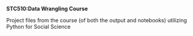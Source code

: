 **STC510:Data Wrangling Course** 

Project files from the course (of both the output and notebooks) utilizing Python for Social Science 
